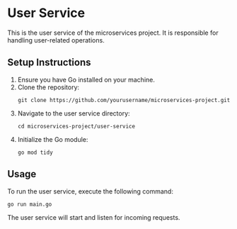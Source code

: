 # User Service

This is the user service of the microservices project. It is responsible for handling user-related operations.

## Setup Instructions

1. Ensure you have Go installed on your machine.
2. Clone the repository:
   ```
   git clone https://github.com/yourusername/microservices-project.git
   ```
3. Navigate to the user service directory:
   ```
   cd microservices-project/user-service
   ```
4. Initialize the Go module:
   ```
   go mod tidy
   ```

## Usage

To run the user service, execute the following command:
```
go run main.go
```

The user service will start and listen for incoming requests.
